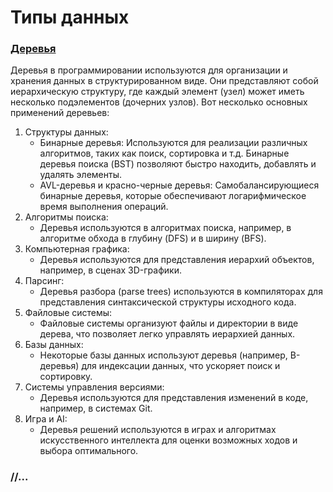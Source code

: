 # Типы данных

### [Деревья](/trees)
Деревья в программировании используются для организации и хранения данных в структурированном виде. Они представляют собой иерархическую структуру, где каждый элемент (узел) может иметь несколько подэлементов (дочерних узлов). Вот несколько основных применений деревьев:
1. Структуры данных:
   - Бинарные деревья: Используются для реализации различных алгоритмов, таких как поиск, сортировка и т.д. Бинарные деревья поиска (BST) позволяют быстро находить, добавлять и удалять элементы.
   - AVL-деревья и красно-черные деревья: Самобалансирующиеся бинарные деревья, которые обеспечивают логарифмическое время выполнения операций.
2. Алгоритмы поиска:
   - Деревья используются в алгоритмах поиска, например, в алгоритме обхода в глубину (DFS) и в ширину (BFS).
3. Компьютерная графика:
   - Деревья используются для представления иерархий объектов, например, в сценах 3D-графики.
4. Парсинг:
   - Деревья разбора (parse trees) используются в компиляторах для представления синтаксической структуры исходного кода.
5. Файловые системы:
   - Файловые системы организуют файлы и директории в виде дерева, что позволяет легко управлять иерархией данных.
6. Базы данных:
   - Некоторые базы данных используют деревья (например, B-деревья) для индексации данных, что ускоряет поиск и сортировку.
7. Системы управления версиями:
   - Деревья используются для представления изменений в коде, например, в системах Git.
8. Игра и AI:
   - Деревья решений используются в играх и алгоритмах искусственного интеллекта для оценки возможных ходов и выбора оптимального.

### //...